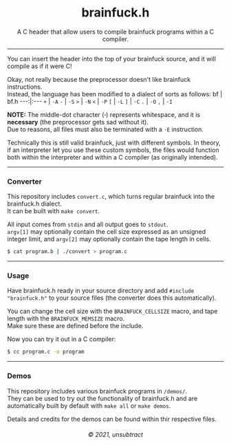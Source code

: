 <h1 align="center">brainfuck.h</h1>
<p align="center">A C header that allow users to compile brainfuck programs
within a C compiler.</p>

---
You can insert the header into the top of your brainfuck source, 
and it will compile as if it were C!

Okay, not really because the preprocessor doesn't like brainfuck instructions.
<br>Instead, the language has been modified to a dialect of sorts as follows:
bf | bf.h
---:|:---
`+` | `·A`
`-` | `·S`
`>` | `·N`
`<` | `·P`
`[` | `·L`
`]` | `·C`
`.` | `·O`
`,` | `·I`

**NOTE:** The middle-dot character (**·**) represents whitespace, 
and it is **necessary** (the preprocessor gets sad without it).<br>
Due to reasons, all files must also be terminated with a `·E` instruction.

Technically this is still valid brainfuck, just with different symbols. 
In theory, if an interpreter let you use these custom symbols, the 
files would function both within the interpreter and within a C compiler 
(as originally intended).

---
### Converter
This repository includes `convert.c`, which turns regular brainfuck 
into the brainfuck.h dialect.<br>It can be built with `make convert`.

All input comes from `stdin` and all output goes to `stdout`.<br>
`argv[1]` may optionally contain the cell size expressed as an unsigned 
integer limit, and `argv[2]` may optionally contain the tape length in cells.
```sh
$ cat program.b | ./convert > program.c
```
---
### Usage
Have brainfuck.h ready in your source directory and 
add `#include "brainfuck.h"` to your source files 
(the converter does this automatically).

You can change the cell size with the `BRAINFUCK_CELLSIZE` macro, 
and tape length with the `BRAINFUCK_MEMSIZE` macro.<br>
Make sure these are defined before the include.

Now you can try it out in a C compiler:
```sh
$ cc program.c -o program
```
---
### Demos
This repository includes various brainfuck programs in `/demos/`.<br>
They can be used to try out the functionality of brainfuck.h 
and are automatically built by default with `make all` or `make demos`.

Details and credits for the demos can be found within thir respective files.

<h6 align="center">© 2021, unsubtract</h6>
